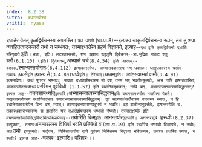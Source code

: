 ```yaml
---
index:  8.2.38
sutra:  दधस्तथोश्च
vritti:  nyasa
---
```


दधातेरप्येतत् कृतद्विर्वचनस्य रूपमस्ति। `दध धारणे` (धा.पा.8)--इत्यस्य चाकृतद्विर्वचनस्य रूपम्, तत्र तु शपा व्यवहितत्वादनन्तरौ तथो न सम्भवतः; तस्माद्दधातेरेव ग्रहणं विज्ञायते, इत्याह--`दध इति कृतद्विर्वचनो दधातिः परिगृह्यते` इति। `धत्तः, इति। लटस्तस्थसौ, शपः झ्र्शपः श्लुलुपि द्विर्वचनम्--प्रा.मुद्रितः पाठःट श्लुः `श्लौ` (6.1.10) (इति) द्विर्वचनम्, `अभ्यासे चर्च` (8.4.54) इति जश्त्वम्--दकारः, `श्नाभ्यस्तयोरातः` (6.4.112) इत्याकारलोपः, अभ्यासदकारस्य भष् धकारः। धातुधकारस्य चर्त्वम्--तकारः। `धत्से` इति। `थासः से` (3.4.80) `धध्वे` इति। टेरेत्त्वम्। `धध्वम्` इति। लोटि `सवाभ्यां वामौ` (3.4.91) इत्यमादेशः।
कथं पुनरत्र भष्भावः; यावता दधातेर्झषन्तस्य यो दश् तस्य भष् भवतीत्युच्यते, अत्र नापि झषन्ततास्ति; आकारलोपस्य `अचः परस्मिन् पूर्वविधौ` (1.1.57) इति स्थानिवद्भावात्; नापि बश्, अभ्यासजशत्वस्यासिद्धत्वात्? इत्यत आह--`वचनसामर्थ्यात्` इत्यादि। `अभ्यासजश्त्वस्यासिद्धत्वम्` इति वचनसामर्थ्यान्न भवतीत्य पेक्षते। यद्याकारलोपस्य स्थानिवद्भावः स्यादभ्यासजश्त्वस्यासिद्धत्वम्। एवं सत्यपार्थकतैवास्य वचनस्य स्यात्, न हि दधातेराकारलोपेन विना बश् स्यात्। तस्माद्वचनप्रामाण्यादुभयं न भवति।
इह झलोत्यनुवर्त्तते, झषन्तस्येति च, तकारथकाराभ्यामन्यः स झलस्ति यत्र दधातेर्झषन्तस्य भष्भावो नेष्यते। तस्मात् `तथोः` इति वचनमन्तरेणापिसिद्धमिष्टमित्यभिप्रायेणाह--`तथोरिति किम्` इति। `आनन्तर्यात्` इत्यादि। अनन्तरसूत्रे हि `स्ध्वोः` (8.2.37) इत्युक्तम्, ततश्च `अनन्तरलस्य विधिर्वा भवति प्रतिषेधो वा` (व्या.प.19) इति स्ध्वोरेव भष्भावो विज्ञायते, न तथोः; अतः `तथोः` इत्युच्यते। यद्येवम्, निमित्तान्तरोपा दाने पूर्वस्य निमित्तस्य निवृत्त्या भवितव्यम्, ततश्च तथोरेव स्यात्, न स्ध्वोः? इत्यत आह--`चकारः` इत्यादि। परिहारः।।

